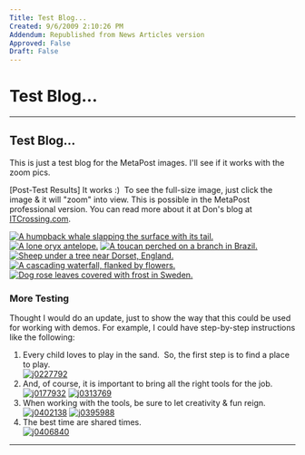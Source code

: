 ```yaml
---
Title: Test Blog...
Created: 9/6/2009 2:10:26 PM
Addendum: Republished from News Articles version
Approved: False
Draft: False
---
```

# Test Blog...

---

## Test Blog...
<script type="text/javascript" src="/DesktopModules/itcMetaPost/js/ca0c21fbdc85f6a1597417732d450607.ashx?hs=1"></script>

This is just a test blog for the MetaPost images. I'll see if it works with the zoom pics.



[Post-Test Results] It works :)  To see the full-size image, just click the image & it will "zoom" into view. This is possible in the MetaPost professional version. You can read more about it at Don's blog at [ITCrossing.com](http://www.itcrossing.com/Blog/tabid/103/EntryID/110/Default.aspx).



[![A humpback whale slapping the surface with its tail.](http://www.gilleland.info/Portals/4/images/Blog/WLW/TestBlog_7D15/Humpback%20Whale_thumb.jpg "A humpback whale slapping the surface with its tail.")](/Portals/4/images/Blog/WLW/TestBlog_7D15/Humpback%20Whale_2.jpg) [![A lone oryx antelope.](http://www.gilleland.info/Portals/4/images/Blog/WLW/TestBlog_7D15/Oryx%20Antelope_thumb.jpg "A lone oryx antelope.")](/Portals/4/images/Blog/WLW/TestBlog_7D15/Oryx%20Antelope_2.jpg) [![A toucan perched on a branch in Brazil.](http://www.gilleland.info/Portals/4/images/Blog/WLW/TestBlog_7D15/Toco%20Toucan_thumb.jpg "A toucan perched on a branch in Brazil.")](/Portals/4/images/Blog/WLW/TestBlog_7D15/Toco%20Toucan_2.jpg) [![Sheep under a tree near Dorset, England.](http://www.gilleland.info/Portals/4/images/Blog/WLW/TestBlog_7D15/Tree_thumb.jpg "Sheep under a tree near Dorset, England.")](/Portals/4/images/Blog/WLW/TestBlog_7D15/Tree_2.jpg) [![A cascading waterfall, flanked by flowers.](http://www.gilleland.info/Portals/4/images/Blog/WLW/TestBlog_7D15/Waterfall_thumb.jpg "A cascading waterfall, flanked by flowers.")](/Portals/4/images/Blog/WLW/TestBlog_7D15/Waterfall_2.jpg) [![Dog rose leaves covered with frost in Sweden.](http://www.gilleland.info/Portals/4/images/Blog/WLW/TestBlog_7D15/Winter%20Leaves_thumb.jpg "Dog rose leaves covered with frost in Sweden.")](/Portals/4/images/Blog/WLW/TestBlog_7D15/Winter%20Leaves_2.jpg)


### More Testing


Thought I would do an update, just to show the way that this could be used for working with demos. For example, I could have step-by-step instructions like the following:


1. Every child loves to play in the sand.  So, the first step is to find a place to play.        
[![j0227792](http://www.gilleland.info/Portals/4/images/Blog/WLW/TestBlog_7D15/j0227792_thumb.jpg "j0227792")](/Portals/4/images/Blog/WLW/TestBlog_7D15/j0227792_2.jpg)
2. And, of course, it is important to bring all the right tools for the job.        
[![j0177932](http://www.gilleland.info/Portals/4/images/Blog/WLW/TestBlog_7D15/j0177932_thumb.jpg "j0177932")](/Portals/4/images/Blog/WLW/TestBlog_7D15/j0177932_2.jpg) [![j0313769](http://www.gilleland.info/Portals/4/images/Blog/WLW/TestBlog_7D15/j0313769_thumb.jpg "j0313769")](/Portals/4/images/Blog/WLW/TestBlog_7D15/j0313769_2.jpg)
3. When working with the tools, be sure to let creativity & fun reign.        
[![j0402138](http://www.gilleland.info/Portals/4/images/Blog/WLW/TestBlog_7D15/j0402138_thumb.jpg "j0402138")](/Portals/4/images/Blog/WLW/TestBlog_7D15/j0402138_2.jpg) [![j0395988](http://www.gilleland.info/Portals/4/images/Blog/WLW/TestBlog_7D15/j0395988_thumb.jpg "j0395988")](/Portals/4/images/Blog/WLW/TestBlog_7D15/j0395988_2.jpg)
4. The best time are shared times.        
[![j0406840](http://www.gilleland.info/Portals/4/images/Blog/WLW/TestBlog_7D15/j0406840_thumb.jpg "j0406840")](/Portals/4/images/Blog/WLW/TestBlog_7D15/j0406840_2.jpg)


<script src="/DesktopModules/itcMetaPost/js/m.js" type="text/javascript"></script>


---

